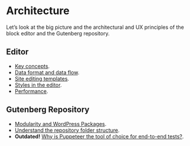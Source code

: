 # Architecture

Let’s look at the big picture and the architectural and UX principles of the block editor and the Gutenberg repository.

## Editor

-   [Key concepts](/docs/explanations/architecture/key-concepts.md).
-   [Data format and data flow](/docs/explanations/architecture/data-flow.md).
-   [Site editing templates](/docs/explanations/architecture/full-site-editing-templates.md).
-   [Styles in the editor](/docs/explanations/architecture/styles.md).
-   [Performance](/docs/explanations/architecture/performance.md).

## Gutenberg Repository

-   [Modularity and WordPress Packages](/docs/explanations/architecture/modularity.md).
-   [Understand the repository folder structure](/docs/contributors/folder-structure.md).
-   **Outdated!** [Why is Puppeteer the tool of choice for end-to-end tests?](/docs/explanations/architecture/automated-testing.md).
